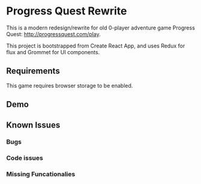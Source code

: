 # Progress Quest Rewrite

This is a modern redesign/rewrite for old 0-player adventure game Progress Quest: http://progressquest.com/play.

This project is bootstrapped from Create React App, and uses Redux for flux and Grommet for UI components.

## Requirements

This game requires browser storage to be enabled.

## Demo


## Known Issues

### Bugs

### Code issues

### Missing Funcationalies